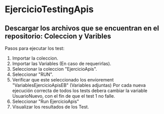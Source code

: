 # EjercicioTestingApis

Descargar los archivos que se encuentran en el repositorio:
Coleccion y Varibles
--
Pasos para ejecutar los test:
1) Importar la coleccion.
2) Importar las Variables (En caso de requerirlas).
3) Seleccionar la coleccion "EjercicioApis".
4) Seleccionar "RUN".
5) Verificar que este seleccionado los enviorement "VariablesEjercicioApisEB" (Variables adjuntas)
    Por cada nueva ejecución correcta de todos los tests debera cambiar la variable UsuarioNuevo, con el fin de que el test 1 no falle.
6) Seleccionar "Run EjercicioApis"
7) Visualizar los resultados de los Test.


